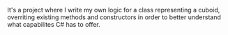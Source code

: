 It's a project where I write my own logic for a class representing a cuboid, overriting existing methods and constructors in order to better understand what capabilites C# has to offer.
